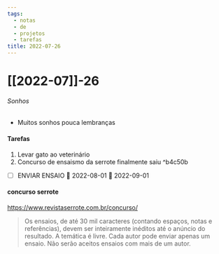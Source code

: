 ```yaml
---
tags:
  - notas
  - de
  - projetos
  - tarefas
title: 2022-07-26  
---
```


# [[2022-07]]-26  

###### Sonhos

- Muitos sonhos pouca lembranças 

#### Tarefas

1. Levar gato ao veterinário 
2. Concurso de ensaismo da serrote finalmente saiu ^b4c50b

- [ ] ENVIAR ENSAIO 🛫 2022-08-01 📅 2022-09-01

#### concurso serrote

https://www.revistaserrote.com.br/concurso/

> Os ensaios, de até 30 mil caracteres (contando espaços, notas e referências), devem ser inteiramente inéditos até o anúncio do resultado. A temática é livre. Cada autor pode enviar apenas um ensaio. Não serão aceitos ensaios com mais de um autor.
